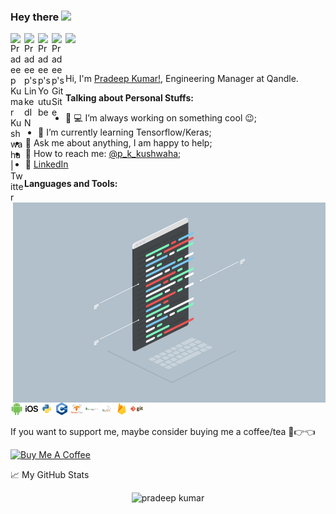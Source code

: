 ### Hey there <img src="https://media.giphy.com/media/hvRJCLFzcasrR4ia7z/giphy.gif" width="25px">
<a href="https://twitter.com/p_k_kushwaha">
  <img align="left" alt="Pradeep Kumar Kushwaha | Twitter" width="22px" src="https://raw.githubusercontent.com/peterthehan/peterthehan/master/assets/twitter.svg" />
</a>
<a href="https://www.linkedin.com/in/prakumk/">
  <img align="left" alt="Pradeep's LinkedIN" width="22px" src="https://raw.githubusercontent.com/peterthehan/peterthehan/master/assets/linkedin.svg" />
</a>
<a href="https://www.youtube.com/channel/UCR9fM46u9Z4wUwenBZX0YlA/featured">
  <img align="left" alt="Pradeep's Youtube" width="22px" src="https://raw.githubusercontent.com/peterthehan/peterthehan/master/assets/youtube.svg" />
</a>
<a href="https://prakumk.github.io">
  <img align="left" alt="Pradeep's Git Site" width="22px" src="https://raw.githubusercontent.com/peterthehan/peterthehan/master/assets/github.svg" />
</a>

![](https://visitor-badge.glitch.me/badge?page_id=prakumk)

<br />

Hi, I'm [Pradeep Kumar!](https://prakumk.github.io), Engineering Manager at Qandle.

  <img align="right" alt="GIF" src="https://github.com/prakumk/prakumk/blob/master/img.gif?raw=true" width="500" height="320" />
  
**Talking about Personal Stuffs:**

- 🤗 💻 I’m always working on something cool :wink:;
- 🌱 I’m currently learning Tensorflow/Keras; 
- 💬 Ask me about anything, I am happy to help;
- 🤙 How to reach me: [@p_k_kushwaha](https://twitter.com/p_k_kushwaha);
- 💼 [LinkedIn](https://www.linkedin.com/in/prakumk/)

**Languages and Tools:**  

<code><img height="20" src="https://raw.githubusercontent.com/github/explore/80688e429a7d4ef2fca1e82350fe8e3517d3494d/topics/android/android.png"></code>
<code><img height="20" src="https://raw.githubusercontent.com/github/explore/80688e429a7d4ef2fca1e82350fe8e3517d3494d/topics/ios/ios.png"></code>
<code><img height="20" src="https://raw.githubusercontent.com/github/explore/80688e429a7d4ef2fca1e82350fe8e3517d3494d/topics/python/python.png"></code>
<code><img height="20" src="https://raw.githubusercontent.com/github/explore/80688e429a7d4ef2fca1e82350fe8e3517d3494d/topics/cpp/cpp.png"></code>
<code><img height="20" src="https://raw.githubusercontent.com/github/explore/80688e429a7d4ef2fca1e82350fe8e3517d3494d/topics/tensorflow/tensorflow.png"></code>
<code><img height="20" src="https://raw.githubusercontent.com/github/explore/80688e429a7d4ef2fca1e82350fe8e3517d3494d/topics/mongodb/mongodb.png"></code>
<code><img height="20" src="https://raw.githubusercontent.com/github/explore/80688e429a7d4ef2fca1e82350fe8e3517d3494d/topics/mysql/mysql.png"></code>
<code><img height="20" src="https://raw.githubusercontent.com/github/explore/80688e429a7d4ef2fca1e82350fe8e3517d3494d/topics/firebase/firebase.png"></code>
<code><img height="20" src="https://raw.githubusercontent.com/github/explore/80688e429a7d4ef2fca1e82350fe8e3517d3494d/topics/git/git.png"></code>

If you want to support me, maybe consider buying me a coffee/tea 🥺👉👈

<a href="https://www.buymeacoffee.com/prakumk" target="_blank"><img src="https://cdn.buymeacoffee.com/buttons/v2/default-red.png" alt="Buy Me A Coffee" width="150" ></a>

📈 My GitHub Stats

<p align="center"> <img src="https://github-readme-stats.vercel.app/api?username=prakumk&show_icons=true&theme=gotham" alt="pradeep kumar" />



